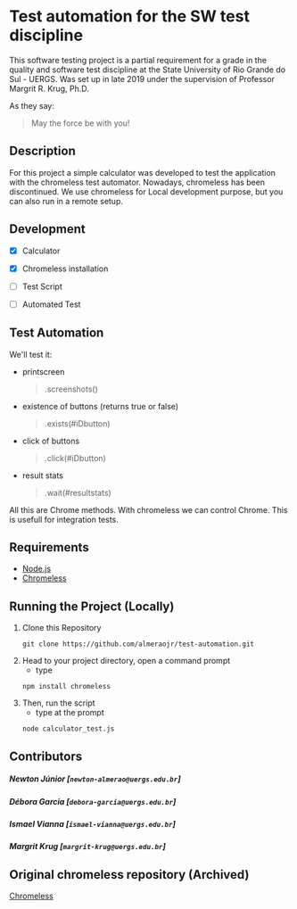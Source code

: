 # Test automation for the SW test discipline

This software testing project is a partial requirement for a grade in the quality and software test discipline at the State University of Rio Grande do Sul - UERGS. Was set up in late 2019 under the supervision of Professor Margrit R. Krug, Ph.D.

As they say:
> May the force be with you!

## Description

For this project a simple calculator was developed to test the application with the chromeless test automator. Nowadays, chromeless has been discontinued. 
We use chromeless for Local development purpose, but you can also run in a remote setup.

## Development

- [x] Calculator

- [x] Chromeless installation

- [ ] Test Script

- [ ] Automated Test


## Test Automation

We'll test it:

- printscreen
    > .screenshots() 
- existence of buttons (returns true or false)
    > .exists(#iDbutton)
- click of buttons
    > .click(#iDbutton)
- result stats
    > .wait(#resultstats)

All this are Chrome methods. With chromeless we can control Chrome. This is usefull for integration tests.    


## Requirements

- [Node.js](https://nodejs.org/en/)
- [Chromeless](https://github.com/prisma-archive/chromeless)

## Running the Project (Locally)

1. Clone this Repository
    ```
    git clone https://github.com/almeraojr/test-automation.git
    ```
2. Head to your project directory, open a command prompt
    - type
    ```
    npm install chromeless
    ```
3.  Then, run the script  
    - type at the prompt
    ```
    node calculator_test.js
    ``` 

## Contributors

##### Newton Júnior [`newton-almerao@uergs.edu.br`]
##### Débora Garcia [`debora-garcia@uergs.edu.br`]
##### Ismael Vianna [`ismael-vianna@uergs.edu.br`]
##### Margrit Krug  [`margrit-krug@uergs.edu.br`]

## Original chromeless repository (Archived)

[Chromeless](https://github.com/prisma-archive/chromeless)
